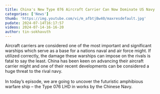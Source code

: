 ```yaml
---
title: China's New Type 076 Aircraft Carrier Can Now Dominate US Navy
categories: ['News']
thumb: 'https://img.youtube.com/vi/m_afbtjBw40/maxresdefault.jpg'
pudate: 2024-07-14T16:17:57
videos: 2024-07-14-16-16-20
author: tin-sokhavuth
---
```

Aircraft carriers are considered one of the most important and significant warships which serve as a base for a nations naval and air force might. If utilized correctly, the damage these warships can impose on the rivals is fatal to say the least. China has been keen on advancing their aircraft carrier might and one of their recent developments can be considered a huge threat to the rival navy.
<br/><br/>
In today’s episode, we are going to uncover the futuristic amphibious warfare ship – the Type 076 LHD in works by the Chinese Navy.